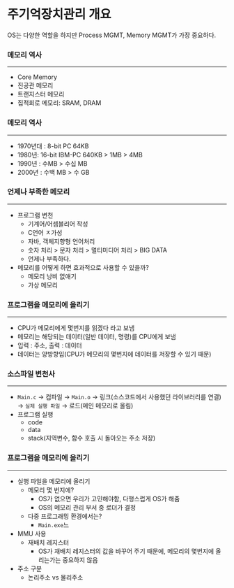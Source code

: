 # 주기억장치관리 개요

OS는 다양한 역할을 하지만 Process MGMT, Memory MGMT가 가장 중요하다.

### 메모리 역사

---

- Core Memory
- 진공관 메모리
- 트랜지스터 메모리
- 집적회로 메모리: SRAM, DRAM

### 메모리 역사

---

- 1970년대 : 8-bit PC 64KB
- 1980년: 16-bit IBM-PC 640KB > 1MB > 4MB
- 1990년 : 수MB > 수십 MB
- 2000년 : 수백 MB > 수 GB

### 언제나 부족한 메모리

---

- 프로그램 변천
    - 기계어/어셈블리어 작성
    - C언어 ㅈ가성
    - 자바, 객체지향형 언어처리
    - 숫자 처리 > 문자 처리 > 멀티미디어 처리 > BIG DATA
    - 언제나 부족하다.
- 메모리를 어떻게 하면 효과적으로 사용할 수 있을까?
    - 메모리 낭비 없애기
    - 가상 메모리

### 프로그램을 메모리에 올리기

---

- CPU가 메모리에게 몇번지를 읽겠다 라고 보냄
- 메모리는 해당되는 데이터(일반 데이터, 명령)를 CPU에게 보냄
- 입력 : 주소, 출력 : 데이터
- 데이터는 양방향임(CPU가 메모리의 몇번지에 데이터를 저장할 수 있기 때문)

### 소스파일 변천사

---

- `Main.c` → 컴파일 → `Main.o` → 링크(소스코드에서 사용했던 라이브러리를 연결) → `실제 실행 파일` → 로드(메인 메모리로 올림)
- 프로그램 실행
    - code
    - data
    - stack(지역변수, 함수 호출 시 돌아오는 주소 저장)

### 프로그램을 메모리에 올리기

---

- 실행 파일을 메모리에 올리기
    - 메모리 몇 번지에?
        - OS가 없으면 우리가 고민해야함, 다행스럽게 OS가 해줌
        - OS의 메모리 관리 부서 중 로더가 결정
    - 다중 프로그래밍 환경에서는?
        - `Main.exe`느
- MMU 사용
    - 재배치 레지스터
        - OS가 재배치 레지스터의 값을 바꾸어 주기 때문에, 메모리의 몇번지에 올리는가는 중요하지 않음
- 주소 구분
    - 논리주소 vs 물리주소